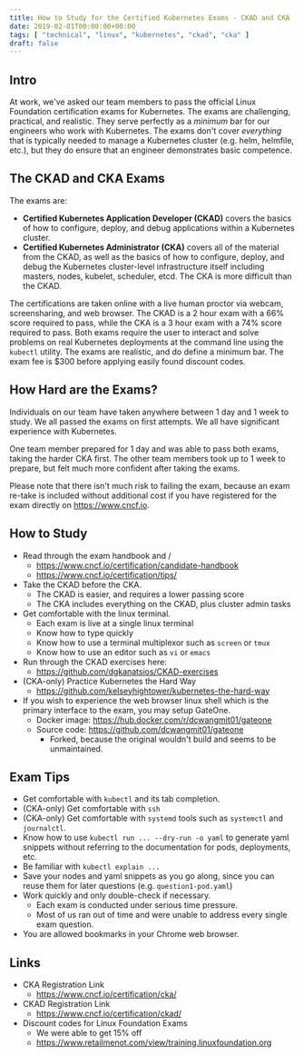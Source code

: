 ```yaml
---
title: How to Study for the Certified Kubernetes Exams - CKAD and CKA
date: 2019-02-01T00:00:00+00:00
tags: [ "technical", "linux", "kubernetes", "ckad", "cka" ]
draft: false
---
```


## Intro

At work, we've asked our team members to pass the official Linux Foundation certification exams for Kubernetes.  The exams are challenging, practical, and realistic. They serve perfectly as a *minimum* bar for our engineers who work with Kubernetes.  The exams don't cover *everything* that is typically needed to manage a Kubernetes cluster (e.g. helm, helmfile, etc.), but they do ensure that an engineer demonstrates basic competence.

## The CKAD and CKA Exams

The exams are:

* **Certified Kubernetes Application Developer (CKAD)** covers the basics of how to configure, deploy, and debug applications within a Kubernetes cluster.
* **Certified Kubernetes Administrator (CKA)** covers all of the material from the CKAD, as well as the basics of how to configure, deploy, and debug the Kubernetes cluster-level infrastructure itself including masters, nodes, kubelet, scheduler, etcd.  The CKA is more difficult than the CKAD.

The certifications are taken online with a live human proctor via webcam, screensharing, and web browser.  The CKAD is a 2 hour exam with a 66% score required to pass, while the CKA is a 3 hour exam with a 74% score required to pass.  Both exams require the user to interact and solve problems on real Kubernetes deployments at the command line using the `kubectl` utility.  The exams are realistic, and do define a minimum bar.  The exam fee is $300 before applying easily found discount codes.

## How Hard are the Exams?

Individuals on our team have taken anywhere between 1 day and 1 week to study.  We all passed the exams on first attempts.  We all have significant experience with Kubernetes.

One team member prepared for 1 day and was able to pass both exams, taking the harder CKA first.  The other team members took up to 1 week to prepare, but felt much more confident after taking the exams.

Please note that there isn't much risk to failing the exam, because an exam re-take is included without additional cost if you have registered for the exam directly on https://www.cncf.io.

## How to Study

* Read through the exam handbook and /
  * https://www.cncf.io/certification/candidate-handbook
  * https://www.cncf.io/certification/tips/
* Take the CKAD before the CKA.
  * The CKAD is easier, and requires a lower passing score
  * The CKA includes everything on the CKAD, plus cluster admin tasks
* Get comfortable with the linux terminal.
    * Each exam is live at a single linux terminal
    * Know how to type quickly
    * Know how to use a terminal multiplexor such as `screen` or `tmux`
    * Know how to use an editor such as `vi` or `emacs`
* Run through the CKAD exercises here:
  * https://github.com/dgkanatsios/CKAD-exercises
* (CKA-only) Practice Kubernetes the Hard Way
  * https://github.com/kelseyhightower/kubernetes-the-hard-way
* If you wish to experience the web browser linux shell which is the primary interface to the exam, you may setup GateOne.
  * Docker image: https://hub.docker.com/r/dcwangmit01/gateone
  * Source code: https://github.com/dcwangmit01/gateone
    * Forked, because the original wouldn't build and seems to be unmaintained.


## Exam Tips

* Get comfortable with `kubectl` and its tab completion.
* (CKA-only) Get comfortable with `ssh`
* (CKA-only) Get comfortable with `systemd` tools such as `systemctl` and `journalctl`.
* Know how to use `kubectl run ... --dry-run -o yaml` to generate yaml snippets without referring to the documentation for pods, deployments, etc.
* Be familiar with `kubectl explain ...` 
* Save your nodes and yaml snippets as you go along, since you can reuse them for later questions (e.g. `question1-pod.yaml`)
* Work quickly and only double-check if necessary.
  * Each exam is conducted under serious time pressure.
  * Most of us ran out of time and were unable to address every single exam question.
* You are allowed bookmarks in your Chrome web browser.

## Links

* CKA Registration Link
  * https://www.cncf.io/certification/cka/
* CKAD Registration Link
  * https://www.cncf.io/certification/ckad/
* Discount codes for Linux Foundation Exams
  * We were able to get 15% off
  * https://www.retailmenot.com/view/training.linuxfoundation.org
